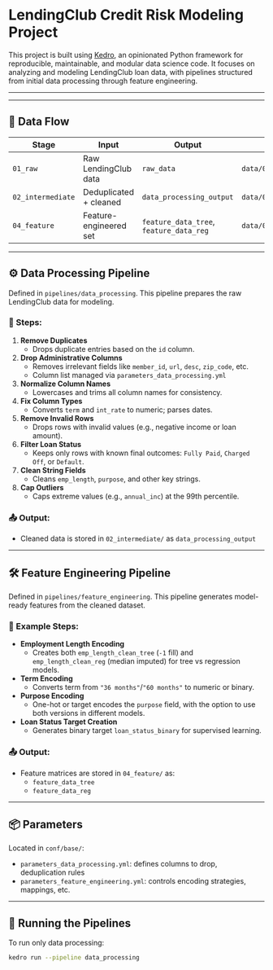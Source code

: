 # LendingClub Credit Risk Modeling Project

This project is built using [Kedro](https://github.com/kedro-org/kedro), an opinionated Python framework for reproducible, maintainable, and modular data science code. It focuses on analyzing and modeling LendingClub loan data, with pipelines structured from initial data processing through feature engineering.

---

---

## 🔄 Data Flow

| Stage                  | Input                   | Output                          | Location                |
|------------------------|--------------------------|----------------------------------|-------------------------|
| `01_raw`               | Raw LendingClub data    | `raw_data`                      | `data/01_raw/`          |
| `02_intermediate`      | Deduplicated + cleaned  | `data_processing_output`        | `data/02_intermediate/` |
| `04_feature`           | Feature-engineered set  | `feature_data_tree`, `feature_data_reg` | `data/04_feature/`      |

---

## ⚙️ Data Processing Pipeline

Defined in `pipelines/data_processing`. This pipeline prepares the raw LendingClub data for modeling.

### 🔧 Steps:
1. **Remove Duplicates**
   - Drops duplicate entries based on the `id` column.
2. **Drop Administrative Columns**
   - Removes irrelevant fields like `member_id`, `url`, `desc`, `zip_code`, etc.
   - Column list managed via `parameters_data_processing.yml`
3. **Normalize Column Names**
   - Lowercases and trims all column names for consistency.
4. **Fix Column Types**
   - Converts `term` and `int_rate` to numeric; parses dates.
5. **Remove Invalid Rows**
   - Drops rows with invalid values (e.g., negative income or loan amount).
6. **Filter Loan Status**
   - Keeps only rows with known final outcomes: `Fully Paid`, `Charged Off`, or `Default`.
7. **Clean String Fields**
   - Cleans `emp_length`, `purpose`, and other key strings.
8. **Cap Outliers**
   - Caps extreme values (e.g., `annual_inc`) at the 99th percentile.

### 📤 Output:
- Cleaned data is stored in `02_intermediate/` as `data_processing_output`

---

## 🛠 Feature Engineering Pipeline

Defined in `pipelines/feature_engineering`. This pipeline generates model-ready features from the cleaned dataset.

### 🔧 Example Steps:
- **Employment Length Encoding**
  - Creates both `emp_length_clean_tree` (`-1` fill) and `emp_length_clean_reg` (median imputed) for tree vs regression models.
- **Term Encoding**
  - Converts term from `"36 months"`/`"60 months"` to numeric or binary.
- **Purpose Encoding**
  - One-hot or target encodes the `purpose` field, with the option to use both versions in different models.
- **Loan Status Target Creation**
  - Generates binary target `loan_status_binary` for supervised learning.

### 📤 Output:
- Feature matrices are stored in `04_feature/` as:
  - `feature_data_tree`
  - `feature_data_reg`

---

## 📦 Parameters

Located in `conf/base/`:

- `parameters_data_processing.yml`: defines columns to drop, deduplication rules
- `parameters_feature_engineering.yml`: controls encoding strategies, mappings, etc.

---

## 🚀 Running the Pipelines

To run only data processing:

```bash
kedro run --pipeline data_processing
```

